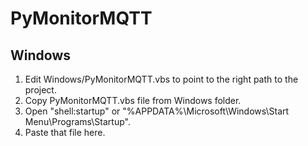 # PyMonitorMQTT
## Windows
1. Edit Windows/PyMonitorMQTT.vbs to point to the right path to the project.
2. Copy PyMonitorMQTT.vbs file from Windows folder.
2. Open "shell:startup" or "%APPDATA%\Microsoft\Windows\Start Menu\Programs\Startup".
3. Paste that file here.